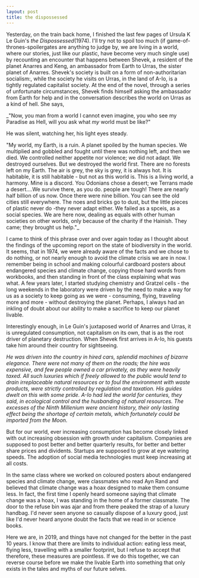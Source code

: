 ```yaml
---
layout: post
title: the dispossessed
---
```


Yesterday, on the train back home, I finished the last few pages of Ursula K Le Guin's _the Dispossessed_(1974).
I'll try not to spoil too much (if game-of-thrones-spoilergates are anything to judge by, we are living in a world, where our stories, just like our plastic, have become very much single use) by recounting an encounter that happens between Shevek, a resident of the planet Anarres and Keng, an ambassador from Earth to Urras, the sister planet of Anarres. 
Shevek's society is built on a form of non-authoritarian socialism:, while the society he visits on Urras, in the land of A-Io, is a tightly regulated capitalist society. At the end of the novel, through a series of unfortunate circumstances, Shevek finds himself asking the ambassador from Earth for help and in the conversation describes the world on Urras as a kind of hell. 
She says, 

_"Now, you man from a world I cannot even imagine, you who see my Paradise as Hell, will you ask what *my* world must be like?"

He was silent, watching her, his light eyes steady.

"My world, my Earth, is a ruin. A planet spoiled by the human species. We multiplied and gobbled and fought until there was nothing left, and then we died. We controlled neither appetite nor violence; we did not adapt. We destroyed ourselves. But we destroyed the world first. There are no forests left on my Earth. The air is grey, the sky is grey, it is always hot. It is habitable, it is still habitable - but not as this world is. This is a living world, a harmony. Mine is a discord. You Odonians chose a desert; we Terrans made a desert....We survive there, as you do. people are tough! There are nearly half billion of us now. Once there were nine billion. You can see the old cities still everywhere. The noes and bricks go to dust, but the little pieces of plastic never do -they never adapt either. We failed as a spceis, as a social species. We are here now, dealing as equals with other human societies on other worlds, only because of the charity if the Hainish. They came; they brought us help."_

I came to think of this phrase over and over again today as I thought about the findings of the upcoming report on the state of biodiversity in the world. It seems, that in 1974, we were already aware of the facts and we chose to do nothing, or not nearly enough to avoid the climate crisis we are in now. I remember being in school and making colourful cardboard posters about endangered species and climate change, copying those hard words from workbooks, and then standing in front of the class explaining what was what. A few years later, I started studying chemistry and Gratzel cells - the long weekends in the laboratory were driven by the need to make a way for us as a society to keep going as we were - consuming, flying, traveling more and more - without destroying the planet. Perhaps, I always had an inkling of doubt about our ability to make a sacrifice to keep our planet livable. 

Interestingly enough, in Le Guin's juxtaposed world of Anarres and Urras, it is unregulated consumption, not capitalism on its own, that is as the root driver of planetary destruction. When Shevek first arrives in A-Io, his guests take him around their country for sightseeing.

_He was driven into the country in hired cars, splendid machines of bizarre elegance. There were not many of them on the roads; the hire was expensive, and few people owned a car privately, as they were heavily taxed. All such luxuries which if freely allowed to the public would tend to drain irreplaceable natural resources or to foul the environment with waste products, were strictly controlled by regulation and taxation. His guides dwelt on this with some pride. A-Io had led the world for centuries, they said, in ecological control and the husbanding of natural resources. The excesses of the Ninth Millenium were ancient history, their only lasting effect being the shortage of certain metals, which fortunately could be imported from the Moon._

But for our world, ever increasing consumption has become closely linked with out increasing obsession with growth under capitalism. Companies are supposed to post better and better quarterly results, for better and better share prices and dividents. Startups are supposed to grow at eye watering speeds. The adoption of social media technologies must keep increasing at all costs.  

In the same class where we worked on coloured posters about endangered species and climate change, were classmates who read Ayn Rand and believed that climate change was a hoax designed to make them consume less. In fact, the first time I openly heard someone saying that climate change was a hoax, I was standing in the home of a former classmate. The door to the refuse bin was ajar and from there peaked the strap of a luxury handbag. I'd never seen anyone so casually dispose of a luxury good, just like I'd never heard anyone doubt the facts that we read in or science books. 

Here we are, in 2019, and things have not changed for the better in the past 10 years. 
I know that there are limits to individual action: eating less meat, flying less, travelling with a smaller footprint, but I refuse to accept that therefore, these measures are pointless. If we do this together, we can reverse course before we make the livable Earth into something that only exists in the tales and myths of our future selves.  
